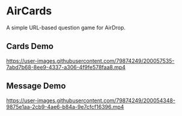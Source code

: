 # AirCards

A simple URL-based question game for AirDrop.

## Cards Demo

https://user-images.githubusercontent.com/79874249/200057535-7abd7b68-8ee9-4337-a306-4f9fe578faa8.mp4

## Message Demo

https://user-images.githubusercontent.com/79874249/200054348-9875e1aa-2cb9-4ae6-b84a-9e7cfcf16396.mp4
